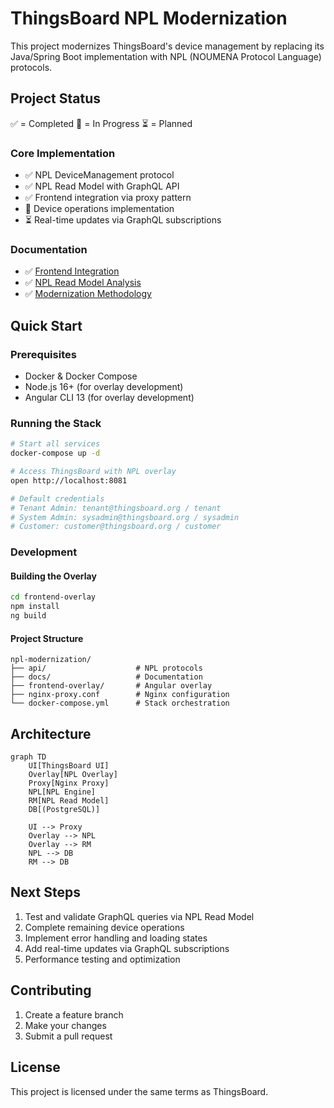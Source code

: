 # ThingsBoard NPL Modernization

This project modernizes ThingsBoard's device management by replacing its Java/Spring Boot implementation with NPL (NOUMENA Protocol Language) protocols.

## Project Status

✅ = Completed
🔄 = In Progress
⏳ = Planned

### Core Implementation
- ✅ NPL DeviceManagement protocol
- ✅ NPL Read Model with GraphQL API
- ✅ Frontend integration via proxy pattern
- 🔄 Device operations implementation
- ⏳ Real-time updates via GraphQL subscriptions

### Documentation
- ✅ [Frontend Integration](docs/FRONTEND_INTEGRATION.md)
- ✅ [NPL Read Model Analysis](docs/NPL_READ_MODEL_CAPABILITY_ANALYSIS.md)
- ✅ [Modernization Methodology](docs/NPL_MODERNIZATION_METHODOLOGY.md)

## Quick Start

### Prerequisites
- Docker & Docker Compose
- Node.js 16+ (for overlay development)
- Angular CLI 13 (for overlay development)

### Running the Stack
```bash
# Start all services
docker-compose up -d

# Access ThingsBoard with NPL overlay
open http://localhost:8081

# Default credentials
# Tenant Admin: tenant@thingsboard.org / tenant
# System Admin: sysadmin@thingsboard.org / sysadmin
# Customer: customer@thingsboard.org / customer
```

### Development

#### Building the Overlay
```bash
cd frontend-overlay
npm install
ng build
```

#### Project Structure
```
npl-modernization/
├── api/                    # NPL protocols
├── docs/                   # Documentation
├── frontend-overlay/       # Angular overlay
├── nginx-proxy.conf        # Nginx configuration
└── docker-compose.yml      # Stack orchestration
```

## Architecture

```mermaid
graph TD
    UI[ThingsBoard UI]
    Overlay[NPL Overlay]
    Proxy[Nginx Proxy]
    NPL[NPL Engine]
    RM[NPL Read Model]
    DB[(PostgreSQL)]

    UI --> Proxy
    Overlay --> NPL
    Overlay --> RM
    NPL --> DB
    RM --> DB
```

## Next Steps

1. Test and validate GraphQL queries via NPL Read Model
2. Complete remaining device operations
3. Implement error handling and loading states
4. Add real-time updates via GraphQL subscriptions
5. Performance testing and optimization

## Contributing

1. Create a feature branch
2. Make your changes
3. Submit a pull request

## License

This project is licensed under the same terms as ThingsBoard.
